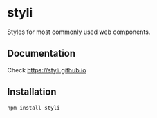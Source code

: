 # styli
Styles for most commonly used web components.

## Documentation
Check https://styli.github.io

## Installation
```
npm install styli
```
